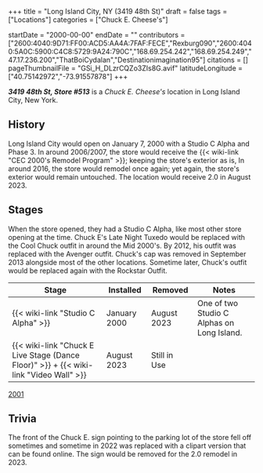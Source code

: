 +++
title = "Long Island City, NY (3419 48th St)"
draft = false
tags = ["Locations"]
categories = ["Chuck E. Cheese's"]


startDate = "2000-00-00"
endDate = ""
contributors = ["2600:4040:9D71:FF00:ACD5:AA4A:7FAF:FECE","Rexburg090","2600:4040:5A0C:5900:C4C8:5729:9A24:790C","168.69.254.242","168.69.254.249","47.17.236.200","ThatBoiCydalan","Destinationimagination95"]
citations = []
pageThumbnailFile = "GSi_H_DLzrCQZo3ZIs8G.avif"
latitudeLongitude = ["40.75142972","-73.91557878"]
+++

***3419 48th St, Store #513*** is a *Chuck E. Cheese's* location in Long Island City, New York.

## History

Long Island City would open on January 7, 2000 with a Studio C Alpha and Phase 3. In around 2006/2007, the store would receive the {{< wiki-link "CEC 2000's Remodel Program" >}}; keeping the store's exterior as is, In around 2016, the store would remodel once again; yet again, the store's exterior would remain untouched. The location would receive 2.0 in August 2023.

## Stages

When the store opened, they had a Studio C Alpha, like most other store opening at the time. Chuck E's Late Night Tuxedo would be replaced with the Cool Chuck outfit in around the Mid 2000's. By 2012, his outfit was replaced with the Avenger outfit. Chuck's cap was removed in September 2013 alongside most of the other locations. Sometime later, Chuck's outfit would be replaced again with the Rockstar Outfit.

| Stage                                                                                             | Installed    | Removed      | Notes                                      |
|---------------------------------------------------------------------------------------------------|--------------|--------------|--------------------------------------------|
| {{< wiki-link "Studio C Alpha" >}}                                                          | January 2000 | August 2023  | One of two Studio C Alphas on Long Island. |
| {{< wiki-link "Chuck E Live Stage (Dance Floor)" >}} + {{< wiki-link "Video Wall" >}} | August 2023  | Still in Use |                                            |

[2001](https://www.showbizpizza.com/photos/cec/ny_queens/index.html)

## Trivia

The front of the Chuck E. sign pointing to the parking lot of the store fell off sometimes and sometime in 2022 was replaced with a clipart version that can be found online. The sign would be removed for the 2.0 remodel in 2023.